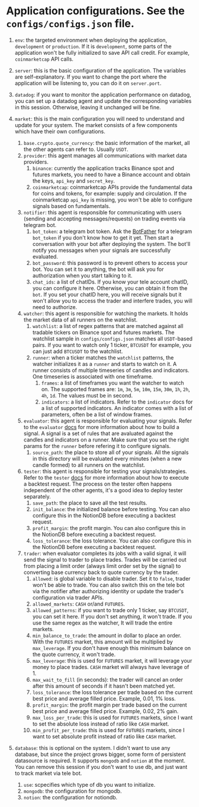 # Application configurations. See the `configs/configs.json` file.
1. `env`: the targeted environment when deploying the application, `development` or `production`. If it is `development`, some parts of the application won't be fully initialized to save API call credit. For example, `coinmarketcap` API calls.

3. `server`: this is the basic configuration of the application. The variables are self-explanatory. If you want to change the port where the application will be listening to, you can do it on `server.port`. 

4. `datadog`: if you want to monitor the application performance on datadog, you can set up a datadog agent and update the corresponding variables in this session. Otherwise, leaving it unchanged will be fine.

5. `market`: this is the main configuration you will need to understand and update for your system. The market consists of a few components which have their own configurations. 
    1. `base.crypto.quote_currency`: the basic information of the market, all the other agents can refer to. Usually `USDT`.
    2. `provider`: this agent manages all communications with market data providers. 
        1. `binance`: currently the application tracks Binance spot and futures markets,  you need to have a Binance account and obtain the keys, `api_key` and `secret_key`.
        2. `coinmarketcap`: coinmarketcap APIs provide the fundamental data for coins and tokens, for example: supply and circulation. If the coinmarketcap `api_key` is missing, you won't be able to configure signals based on fundamentals.
    3. `notifier`: this agent is responsible for communicating with users (sending and accepting messages/requests) on trading events via telegram bot. 
        1. `bot_token`: a telegram bot token. Ask the [BotFather](https://core.telegram.org/bots) for a telegram `bot_token` if you don't know how to get it yet. Then start a conversation with your bot after deploying the system. The bot'll notify you messages when your signals are successfully evaluated.
        2. `bot_password`: this password is to prevent others to access your bot. You can set it to anything, the bot will ask you for authorization when you start talking to it.
        3. `chat_ids`: a list of chatIDs. If you know your tele account chatID, you can configure it here. Otherwise, you can obtain it from the `bot`. If you set your chatID here, you will receive signals but it won't allow you to access the trader and interfere trades, you will need to authorize.
    4. `watcher`: this agent is responsible for watching the markets. It holds the market data of all runners on the watchlist.
        1. `watchlist`: a list of regex patterns that are matched against all tradable tickers on Binance spot and futures markets. The watchlist sample in `configs/configs.json` matches all `USDT`-based pairs. If you want to watch only 1 ticker, `BTCUSDT` for example, you can just add `BTCUSDT` to the watchlist.
        2. `runner`: when a ticker matches the `watchlist` patterns, the watcher initializes it as a `runner` and starts to watch on it. A runner consists of multiple timeseries of candles and indicators. One timeseries is associated with one timeframe. 
            1. `frames`: a list of timeframes you want the watcher to watch on. The supported frames are: `1m`, `3m`, `5m`, `10m`, `15m`, `30m`, `1h`, `2h`, `4h`, `1d`. The values must be in second. 
            2. `indicators`: a list of indicators. Refer to the `indicator` docs for a list of supported indicators. An indicator comes with a list of parameters, often be a list of window frames.
    5. `evaluator`: this agent is responsible for evaluating your signals. Refer to the `evaluator` [docs]() for more information about how to build a signal. A signal is a set of rules that are avaluated against the candles and indicators on a runner. Make sure that you set the right params for the `runner` before refering it to configure signals.
        1. `source_path`: the place to store all of your signals. All the signals in this directory will be evaluated every minutes (when a new candle formed) to all runners on the watchlist. 
    6. `tester`: this agent is responsible for testing your signals/strategies. Refer to the `tester` [docs](https://paxon.notion.site/Backtests-ac8e074b161e4994a3b5cea593130a3f) for more information about how to execute a backtest request. The process on the tester often happens independent of the other agents, it's a good idea to deploy tester separately. 
        1. `save_path`: the place to save all the test results.
        2. `init_balance`: the initialized balance before testing. You can also configure this in the NotionDB before executing a backtest request.
        2. `profit_margin`: the profit margin. You can also configure this in the NotionDB before executing a backtest request.
        4. `loss_tolerance`: the loss tolerance. You can also configure this in the NotionDB before executing a backtest request.
    7. `trader`: when evaluator completes its jobs with a valid signal, it will send the signal to trader to place trades. Trades will be carried out from placing a limit order (always limit order set by the signal) to converting base currency back to quote currency by the trader.
        1. `allowed`: is global variable to disable trader. Set it to `false`, trader won't be able to trade. You can also switch this on the tele bot via the notifier after authorizing identity or update the trader's configuration via trader APIs.
        2. `allowed_markets`: `CASH` or/and `FUTURES`. 
        3. `allowed_patterns`: if you want to trade only 1 ticker, say `BTCUSDT`, you can set it here. If you don't set anything, it won't trade. If you use the same regex as the watcher, It will trade the entire markets.
        4. `min_balance_to_trade`: the amount in dollar to place an order. With the `FUTURES` market, this amount will be multiplied by `max_leverage`. If you don't have enough this minimum balance on the quote currency, it won't trade.
        5. `max_leverage`: this is used for `FUTURES` market, it will leverage your money to place trades. `CASH` market will always have leverage of 1.
        6. `max_wait_to_fill` (in seconds): the trader will cancel an order after this amount of seconds if it hasn't been matched yet.
        7. `loss_tolerance`: the loss tolerance per trade based on the current best price and average filled price. Example, 0.01, 1% loss.
        8. `profit_margin`: the profit margin per trade based on the current best price and average filled price. Example, 0.02, 2% gain.
        9. `max_loss_per_trade`: this is used for `FUTURES` markets, since I want to set the absolute loss instead of ratio like `CASH` market.
        10. `min_profit_per_trade`: this is used for `FUTURES` markets, since I want to set absolute profit instead of ratio like `CASH` market.
5. `database`: this is optional on the system. I didn't want to use any database, but since the project grows bigger, some form of persistent datasource is required. It supports `mongodb` and `notion` at the moment. You can remove this session if you don't want to use db, and just want to track market via tele bot.
    1. `use`: scpecifies which type of db you want to initialize.
    2. `mongodb`: the configuration for mongodb.
    3. `notion`: the configuration for notiondb.
